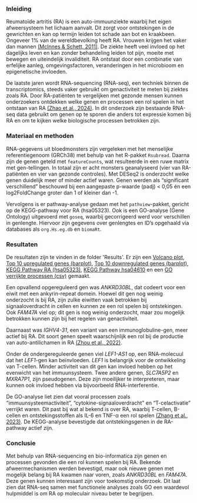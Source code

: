 ### Inleiding
Reumatoïde artritis (RA) is een auto-immuunziekte waarbij het eigen afweersysteem het lichaam aanvalt. Dit zorgt voor ontstekingen in de gewrichten en kan op termijn leiden tot schade aan bot en kraakbeen. Ongeveer 1% van de wereldbevolking heeft RA. Vrouwen krijgen het vaker dan mannen [(McInnes & Schett, 2011)](Documents/bronnen/pdf%20bronnen/mcinnes2011.pdf). De ziekte heeft veel invloed op het dagelijks leven en kan zonder behandeling leiden tot pijn, moeite met bewegen en uiteindelijk invaliditeit. RA ontstaat door een combinatie van erfelijke aanleg, omgevingsfactoren, veranderingen in het microbioom en epigenetische invloeden.

De laatste jaren wordt RNA-sequencing (RNA-seq), een techniek binnen de transcriptomics, steeds vaker gebruikt om genactiviteit te meten bij ziektes zoals RA. Door RA-patiënten te vergelijken met gezonde mensen kunnen onderzoekers ontdekken welke genen en processen een rol spelen in het ontstaan van RA [(Zhao et al., 2024)](Documents/bronnen/pdf%20bronnen/12864_2024_Article_10804.pdf). In dit onderzoek zijn bestaande RNA-seq data gebruikt om genen op te sporen die anders tot expressie komen bij RA en om te kijken welke biologische processen betrokken zijn.


### Materiaal en methoden
RNA-gegevens uit bloedmonsters zijn vergeleken met het menselijke referentiegenoom (GRCh38) met behulp van het R-pakket `Rsubread`. Daarna zijn de genen geteld met `featureCounts`, wat resulteerde in een ruwe matrix met gen-tellingen. In totaal zijn er acht monsters geanalyseerd (vier van RA-patiënten en vier van gezonde controles). Met DESeq2 is onderzocht welke genen duidelijk meer of minder actief waren. Genen werden als “significant verschillend” beschouwd bij een aangepaste p-waarde (padj) < 0,05 én een log2FoldChange groter dan 1 of kleiner dan -1.

Vervolgens is er pathway-analyse gedaan met het `pathview`-pakket, gericht op de KEGG-pathway voor RA (hsa05323). Ook is een GO-analyse (Gene Ontology) uitgevoerd met `goseq`, waarbij gecorrigeerd werd voor verschillen in genlengte. Hiervoor zijn gegevens over genlengtes en ID’s opgehaald via databases als `org.Hs.eg.db` en `biomaRt`.

### Resultaten
De resultaten zijn te vinden in de folder 'Results'. Er zijn een [Volcano plot](Results/VolcanoplotWC.png), [Top 10 upregulated genes (barplot)](Results/top%2010%20upregulated%20genes%20barplot.png), [Top 10 downregulated genes (barplot)](Results/top%2010%20downregulated%20genes%20barplot.png), [KEGG Pathway RA (hsa05323)](Results/hsa05323.pathview.png), [KEGG Pathway hsa04610](Results/hsa04610.pathview.png) en een [GO verrijkte processen (csv)](Results/GO_significante_resultaten.csv) gemaakt.

Een opvallend opgereguleerd gen was *ANKRD30BL*, dat codeert voor een eiwit met een ankyrin-repeat domein. Hoewel dit gen nog weinig onderzocht is bij RA, zijn zulke eiwitten vaak betrokken bij signaaloverdracht in cellen en kunnen ze een rol spelen bij ontstekingen. Ook *FAM47A* viel op; dit gen is nog weinig onderzocht, maar zou mogelijk betrokken kunnen zijn bij het regelen van genactiviteit.

Daarnaast was *IGHV4-31*, een variant van een immunoglobuline-gen, meer actief bij RA. Dit soort genen speelt waarschijnlijk een rol bij de productie van auto-antilichamen in RA [(Zhou et al., 2022)](Documents/bronnen/pdf%20bronnen/40744_2024_Article_650.pdf).

Onder de ondergereguleerde genen viel *LEF1-AS1* op, een RNA-molecuul dat het *LEF1*-gen kan beïnvloeden. *LEF1* is belangrijk voor de ontwikkeling van T-cellen. Minder activiteit van dit gen kan invloed hebben op het evenwicht van het immuunsysteem. Twee andere genen, *SLC7A5P2* en *MXRA7P1*, zijn pseudogenen. Deze zijn moeilijker te interpreteren, maar kunnen ook invloed hebben via bijvoorbeeld RNA-interferentie.

De GO-analyse liet zien dat vooral processen zoals “immuunsysteemactiviteit”, “cytokine-signaaloverdracht” en “T-celactivatie” verrijkt waren. Dit past bij wat al bekend is over RA, waarbij T-cellen, B-cellen en ontstekingsstoffen als IL-6 en TNF-α een rol spelen [(Zhang et al., 2023)](Documents/bronnen/pdf%20bronnen/40744_2024_Article_650.pdf). De KEGG-analyse bevestigde dat ontstekingsgenen in de RA-pathway actief zijn.

### Conclusie
Met behulp van RNA-sequencing en bio-informatica zijn genen en processen gevonden die een rol kunnen spelen bij RA. Bekende afweermechanismen werden bevestigd, maar ook nieuwe genen met mogelijk belang bij RA kwamen naar voren, zoals *ANKRD30BL* en *FAM47A*. Deze genen kunnen interessant zijn voor toekomstig onderzoek. Dit laat zien dat RNA-seq samen met functionele analyses zoals GO een waardevol hulpmiddel is om RA op moleculair niveau beter te begrijpen.

